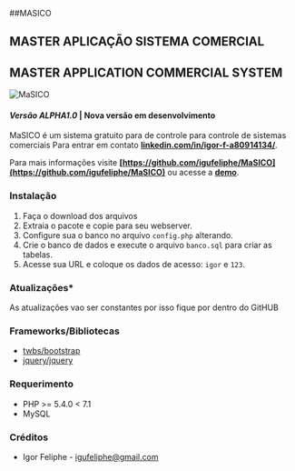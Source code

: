 ##MASICO 

## MASTER APLICAÇÃO SISTEMA COMERCIAL

## MASTER APPLICATION COMMERCIAL SYSTEM

![MaSICO](https://)

#### _Versão ALPHA1.0_ | Nova versão em desenvolvimento

MaSICO é um sistema gratuito para de controle para controle de sistemas comerciais 
Para entrar em contato __[linkedin.com/in/igor-f-a80914134/](https://www.linkedin.com/in/igor-f-a80914134/)__.

Para mais informações visite __[https://github.com/igufeliphe/MaSICO](https://github.com/igufeliphe/MaSICO)__ 
ou acesse a __[demo](https://github.com/igufeliphe)__. 

### Instalação

1. Faça o download dos arquivos
2. Extraia o pacote e copie para seu webserver.
3. Configure sua o banco no arquivo `config.php` alterando. 
4. Crie o banco de dados e execute o arquivo `banco.sql` para criar as tabelas.
5. Acesse sua URL e coloque os dados de acesso: `igor` e `123`.

### Atualizações*
As atualizações vao ser constantes por isso fique por dentro do GitHUB


### Frameworks/Bibliotecas
* [twbs/bootstrap](https://github.com/twbs/bootstrap) 
* [jquery/jquery](https://github.com/jquery/jquery) 

### Requerimento
* PHP >= 5.4.0 < 7.1
* MySQL

### Créditos
* Igor Feliphe - igufeliphe@gmail.com
